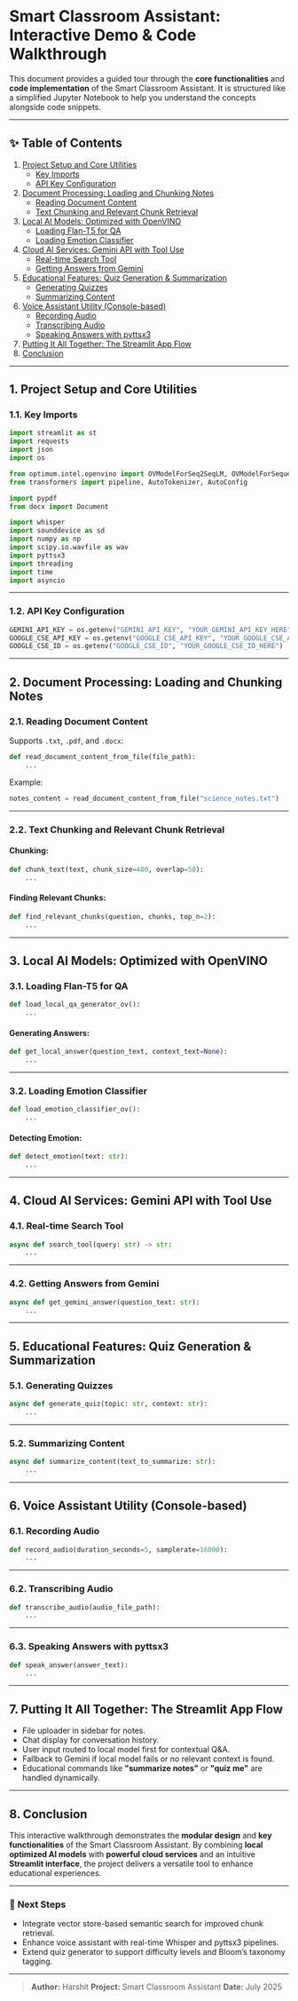 # Smart Classroom Assistant: Interactive Demo & Code Walkthrough

This document provides a guided tour through the **core functionalities** and **code implementation** of the Smart Classroom Assistant. It is structured like a simplified Jupyter Notebook to help you understand the concepts alongside code snippets.

---

## ✨ Table of Contents

1. [Project Setup and Core Utilities](#project-setup-and-core-utilities)
   - [Key Imports](#key-imports)
   - [API Key Configuration](#api-key-configuration)
2. [Document Processing: Loading and Chunking Notes](#document-processing-loading-and-chunking-notes)
   - [Reading Document Content](#reading-document-content)
   - [Text Chunking and Relevant Chunk Retrieval](#text-chunking-and-relevant-chunk-retrieval)
3. [Local AI Models: Optimized with OpenVINO](#local-ai-models-optimized-with-openvino)
   - [Loading Flan-T5 for QA](#loading-flan-t5-for-qa)
   - [Loading Emotion Classifier](#loading-emotion-classifier)
4. [Cloud AI Services: Gemini API with Tool Use](#cloud-ai-services-gemini-api-with-tool-use)
   - [Real-time Search Tool](#real-time-search-tool)
   - [Getting Answers from Gemini](#getting-answers-from-gemini)
5. [Educational Features: Quiz Generation & Summarization](#educational-features-quiz-generation--summarization)
   - [Generating Quizzes](#generating-quizzes)
   - [Summarizing Content](#summarizing-content)
6. [Voice Assistant Utility (Console-based)](#voice-assistant-utility-console-based)
   - [Recording Audio](#recording-audio)
   - [Transcribing Audio](#transcribing-audio)
   - [Speaking Answers with pyttsx3](#speaking-answers-with-pyttsx3)
7. [Putting It All Together: The Streamlit App Flow](#putting-it-all-together-the-streamlit-app-flow)
8. [Conclusion](#conclusion)

---

## 1. Project Setup and Core Utilities

### 1.1. Key Imports

```python
import streamlit as st
import requests
import json
import os

from optimum.intel.openvino import OVModelForSeq2SeqLM, OVModelForSequenceClassification
from transformers import pipeline, AutoTokenizer, AutoConfig

import pypdf
from docx import Document

import whisper
import sounddevice as sd
import numpy as np
import scipy.io.wavfile as wav
import pyttsx3
import threading
import time
import asyncio
````

---

### 1.2. API Key Configuration

```python
GEMINI_API_KEY = os.getenv("GEMINI_API_KEY", "YOUR_GEMINI_API_KEY_HERE")
GOOGLE_CSE_API_KEY = os.getenv("GOOGLE_CSE_API_KEY", "YOUR_GOOGLE_CSE_API_KEY_HERE")
GOOGLE_CSE_ID = os.getenv("GOOGLE_CSE_ID", "YOUR_GOOGLE_CSE_ID_HERE")
```

---

## 2. Document Processing: Loading and Chunking Notes

### 2.1. Reading Document Content

Supports `.txt`, `.pdf`, and `.docx`:

```python
def read_document_content_from_file(file_path):
    ...
```

Example:

```python
notes_content = read_document_content_from_file("science_notes.txt")
```

---

### 2.2. Text Chunking and Relevant Chunk Retrieval

#### Chunking:

```python
def chunk_text(text, chunk_size=400, overlap=50):
    ...
```

#### Finding Relevant Chunks:

```python
def find_relevant_chunks(question, chunks, top_n=2):
    ...
```

---

## 3. Local AI Models: Optimized with OpenVINO

### 3.1. Loading Flan-T5 for QA

```python
def load_local_qa_generator_ov():
    ...
```

#### Generating Answers:

```python
def get_local_answer(question_text, context_text=None):
    ...
```

---

### 3.2. Loading Emotion Classifier

```python
def load_emotion_classifier_ov():
    ...
```

#### Detecting Emotion:

```python
def detect_emotion(text: str):
    ...
```

---

## 4. Cloud AI Services: Gemini API with Tool Use

### 4.1. Real-time Search Tool

```python
async def search_tool(query: str) -> str:
    ...
```

---

### 4.2. Getting Answers from Gemini

```python
async def get_gemini_answer(question_text: str):
    ...
```

---

## 5. Educational Features: Quiz Generation & Summarization

### 5.1. Generating Quizzes

```python
async def generate_quiz(topic: str, context: str):
    ...
```

---

### 5.2. Summarizing Content

```python
async def summarize_content(text_to_summarize: str):
    ...
```

---

## 6. Voice Assistant Utility (Console-based)

### 6.1. Recording Audio

```python
def record_audio(duration_seconds=5, samplerate=16000):
    ...
```

---

### 6.2. Transcribing Audio

```python
def transcribe_audio(audio_file_path):
    ...
```

---

### 6.3. Speaking Answers with pyttsx3

```python
def speak_answer(answer_text):
    ...
```

---

## 7. Putting It All Together: The Streamlit App Flow

* File uploader in sidebar for notes.
* Chat display for conversation history.
* User input routed to local model first for contextual Q\&A.
* Fallback to Gemini if local model fails or no relevant context is found.
* Educational commands like **"summarize notes"** or **"quiz me"** are handled dynamically.

---

## 8. Conclusion

This interactive walkthrough demonstrates the **modular design** and **key functionalities** of the Smart Classroom Assistant. By combining **local optimized AI models** with **powerful cloud services** and an intuitive **Streamlit interface**, the project delivers a versatile tool to enhance educational experiences.

---

### 🚀 **Next Steps**

* Integrate vector store-based semantic search for improved chunk retrieval.
* Enhance voice assistant with real-time Whisper and pyttsx3 pipelines.
* Extend quiz generator to support difficulty levels and Bloom’s taxonomy tagging.

---

> **Author:** Harshit
> **Project:** Smart Classroom Assistant
> **Date:** July 2025
